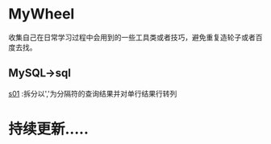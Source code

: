 # MyWheel
收集自己在日常学习过程中会用到的一些工具类或者技巧，避免重复造轮子或者百度去找。

## MySQL->sql
[s01](https://github.com/Pitayafruits/MyWheel/blob/main/MySQL/s01.md) :拆分以','为分隔符的查询结果并对单行结果行转列

# 持续更新.....
